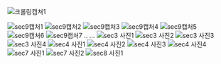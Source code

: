 ![크롤링캡쳐1](https://user-images.githubusercontent.com/81945553/127778397-5a0917f1-28cc-4d19-a726-b59bafd5629a.png)


![sec9캡처1](https://user-images.githubusercontent.com/81945553/128006178-08ec6a07-712d-47f0-8a20-7b0d395eddef.png)
![sec9캡처2](https://user-images.githubusercontent.com/81945553/128006183-16e36d8f-d198-441d-be71-4c3fe9abce74.png)
![sec9캡처3](https://user-images.githubusercontent.com/81945553/128006184-019f5b0a-65bc-4d0c-b580-77feb966d1b7.png)
![sec9캡처4](https://user-images.githubusercontent.com/81945553/128006186-413ab676-2b34-4282-9bff-e5e2cb139a7b.png)
![sec9캡처5](https://user-images.githubusercontent.com/81945553/128006193-bfeea379-11b5-4375-a37b-b0b7fcfc9fea.png)
![sec9캡처6](https://user-images.githubusercontent.com/81945553/128006194-426bcdf7-5f57-4507-adf4-0a5d24a7c9c2.png)
![sec9캡처7](https://user-images.githubusercontent.com/81945553/128006199-689c7392-bfd8-4464-99b3-7ed26ff61b28.png)
..
...
![sec3  사진1](https://user-images.githubusercontent.com/81945553/128594643-0f61e939-e8c8-4487-8720-762a018d3887.png)
![sec3  사진2](https://user-images.githubusercontent.com/81945553/128594644-502559a4-5199-4776-a6fb-8d027d6ce39a.png)
![sec3  사진3](https://user-images.githubusercontent.com/81945553/128594646-ac90b8f0-68e4-48d7-8375-4efad05c47c3.png)
![sec3  사진4](https://user-images.githubusercontent.com/81945553/128594649-01f2d497-7ffe-44e4-b65b-a70800c17e4b.png)
![sec4  사진1](https://user-images.githubusercontent.com/81945553/128626598-05dd398b-76c9-4b96-a70a-a4716b7a2032.png)
![sec4 사진2](https://user-images.githubusercontent.com/81945553/128627704-3c932fcf-c39b-4398-b963-abaa4b51e9f1.png)
![sec4  사진3](https://user-images.githubusercontent.com/81945553/128627766-cc870c45-e5b4-42f1-845e-5ad8b7264cf7.png)
![sec4  사진4](https://user-images.githubusercontent.com/81945553/128627868-09605f29-8b3d-4b3d-9538-88e18286868d.png)
![sec7 사진1](https://user-images.githubusercontent.com/81945553/128643023-8ecb4f2d-a1a3-412e-9fb2-00d156bcd67c.png)
![sec7  사진2](https://user-images.githubusercontent.com/81945553/128644110-0223320d-caf4-43b9-a9a8-181ffb468ff6.png)
![sec8  사진1](https://user-images.githubusercontent.com/81945553/128700611-7dab667c-8f45-4626-a709-465c7a61a6a2.png)
